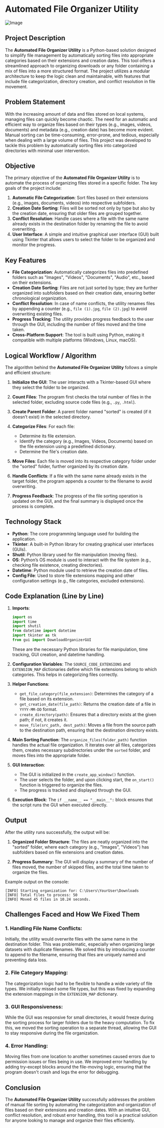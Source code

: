 # Automated File Organizer Utility
![Image](https://github.com/user-attachments/assets/f6c0117e-896d-4d91-9931-acafb11b5601)
## Project Description

The **Automated File Organizer Utility** is a Python-based solution designed to simplify file management by automatically sorting files into appropriate categories based on their extensions and creation dates. This tool offers a streamlined approach to organizing downloads or any folder containing a mix of files into a more structured format. The project utilizes a modular architecture to keep the logic clean and maintainable, with features that include file categorization, directory creation, and conflict resolution in file movement.

## Problem Statement

With the increasing amount of data and files stored on local systems, managing files can quickly become chaotic. The need for an automatic and efficient way to organize files based on their types (e.g., images, videos, documents) and metadata (e.g., creation date) has become more evident. Manual sorting can be time-consuming, error-prone, and tedious, especially when dealing with a large volume of files. This project was developed to tackle this problem by automatically sorting files into categorized directories with minimal user intervention.

## Objective

The primary objective of the **Automated File Organizer Utility** is to automate the process of organizing files stored in a specific folder. The key goals of the project include:

1. **Automatic File Categorization**: Sort files based on their extensions (e.g., images, documents, videos) into respective subfolders.
2. **Creation Date Sorting**: Files will be sorted not only by type but also by the creation date, ensuring that older files are grouped together.
3. **Conflict Resolution**: Handle cases where a file with the same name already exists in the destination folder by renaming the file to avoid overwriting.
4. **User Interface**: A simple and intuitive graphical user interface (GUI) built using Tkinter that allows users to select the folder to be organized and monitor the progress.

## Key Features

* **File Categorization**: Automatically categorizes files into predefined folders such as "Images", "Videos", "Documents", "Audio", etc., based on their extensions.
* **Creation Date Sorting**: Files are not just sorted by type; they are further organized into subfolders based on their creation date, ensuring better chronological organization.
* **Conflict Resolution**: In case of name conflicts, the utility renames files by appending a counter (e.g., `file (1).jpg`, `file (2).jpg`) to avoid overwriting existing files.
* **Progress Tracking**: The utility provides progress feedback to the user through the GUI, including the number of files moved and the time taken.
* **Cross-Platform Support**: The tool is built using Python, making it compatible with multiple platforms (Windows, Linux, macOS).

## Logical Workflow / Algorithm

The algorithm behind the **Automated File Organizer Utility** follows a simple and efficient structure:

1. **Initialize the GUI**: The user interacts with a Tkinter-based GUI where they select the folder to be organized.
2. **Count Files**: The program first checks the total number of files in the selected folder, excluding source code files (e.g., `.py`, `.html`).
3. **Create Parent Folder**: A parent folder named "sorted" is created (if it doesn’t exist) in the selected directory.
4. **Categorize Files**: For each file:

   * Determine its file extension.
   * Identify the category (e.g., Images, Videos, Documents) based on the file extension using a predefined dictionary.
   * Determine the file's creation date.
5. **Move Files**: Each file is moved into its respective category folder under the "sorted" folder, further organized by its creation date.
6. **Handle Conflicts**: If a file with the same name already exists in the target folder, the program appends a counter to the filename to avoid overwriting.
7. **Progress Feedback**: The progress of the file sorting operation is updated on the GUI, and the final summary is displayed once the process is complete.

## Technology Stack

* **Python**: The core programming language used for building the application.
* **Tkinter**: A built-in Python library for creating graphical user interfaces (GUIs).
* **Shutil**: Python library used for file manipulation (moving files).
* **OS**: Python’s OS module is used to interact with the file system (e.g., checking file existence, creating directories).
* **Datetime**: Python module used to retrieve the creation date of files.
* **Config File**: Used to store file extensions mapping and other configuration settings (e.g., file categories, excluded extensions).

## Code Explanation (Line by Line)

1. **Imports**:

   ```python
   import os
   import time
   import shutil
   from datetime import datetime
   import tkinter as tk
   from gui import DownloadOrganizerGUI
   ```

   These are the necessary Python libraries for file manipulation, time tracking, GUI creation, and datetime handling.

2. **Configuration Variables**:
   The `SOURCE_CODE_EXTENSIONS` and `EXTENSION_MAP` dictionaries define which file extensions belong to which categories. This helps in categorizing files correctly.

3. **Helper Functions**:

   * `get_file_category(file_extension)`: Determines the category of a file based on its extension.
   * `get_creation_date(file_path)`: Returns the creation date of a file in `YYYY-MM-DD` format.
   * `create_directory(path)`: Ensures that a directory exists at the given path; if not, it creates it.
   * `move_file(src_path, dest_path)`: Moves a file from the source path to the destination path, ensuring that the destination directory exists.

4. **Main Sorting Function**:
   The `organize_files(folder_path)` function handles the actual file organization. It iterates over all files, categorizes them, creates necessary subdirectories under the `sorted` folder, and moves files into the appropriate folder.

5. **GUI Interaction**:

   * The GUI is initialized in the `create_app_window()` function.
   * The user selects the folder, and upon clicking start, the `on_start()` function is triggered to organize the files.
   * The progress is tracked and displayed through the GUI.

6. **Execution Block**:
   The `if __name__ == "__main__":` block ensures that the script runs the GUI when executed directly.

## Output

After the utility runs successfully, the output will be:

1. **Organized Folder Structure**: The files are neatly organized into the "sorted" folder, where each category (e.g., "Images", "Videos") has subfolders based on file extensions and creation dates.

2. **Progress Summary**: The GUI will display a summary of the number of files moved, the number of skipped files, and the total time taken to organize the files.

Example output on the console:

```
[INFO] Starting organization for: C:\Users\YourUser\Downloads
[INFO] Total files to process: 50
[INFO] Moved 45 files in 10.24 seconds.
```

## Challenges Faced and How We Fixed Them

### 1. **Handling File Name Conflicts**:

Initially, the utility would overwrite files with the same name in the destination folder. This was problematic, especially when organizing large datasets with duplicate filenames. We solved this by introducing a counter to append to the filename, ensuring that files are uniquely named and preventing data loss.

### 2. **File Category Mapping**:

The categorization logic had to be flexible to handle a wide variety of file types. We initially missed some file types, but this was fixed by expanding the extension mappings in the `EXTENSION_MAP` dictionary.

### 3. **GUI Responsiveness**:

While the GUI was responsive for small directories, it would freeze during the sorting process for larger folders due to the heavy computation. To fix this, we moved the sorting operation to a separate thread, allowing the GUI to stay responsive during the file organization.

### 4. **Error Handling**:

Moving files from one location to another sometimes caused errors due to permission issues or files being in use. We improved error handling by adding try-except blocks around the file-moving logic, ensuring that the program doesn't crash and logs the error for debugging.

## Conclusion

The **Automated File Organizer Utility** successfully addresses the problem of manual file sorting by automating the categorization and organization of files based on their extensions and creation dates. With an intuitive GUI, conflict resolution, and robust error handling, this tool is a practical solution for anyone looking to manage and organize their files efficiently.
